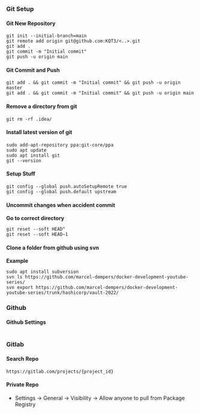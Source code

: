 ### Git Setup

#### Git New Repository

```
git init --initial-branch=main
git remote add origin git@github.com:KQT3/<..>.git
git add .
git commit -m "Initial commit"
git push -u origin main
```

#### Git Commit and Push
```
git add . && git commit -m "Initial commit" && git push -u origin master
git add . && git commit -m "Initial commit" && git push -u origin main
```

#### Remove a directory from git
```
git rm -rf .idea/
```

#### Install latest version of git

```
sudo add-apt-repository ppa:git-core/ppa
sudo apt update
sudo apt install git
git --version
```

#### Setup Stuff

```
git config --global push.autoSetupRemote true
git config --global push.default upstream
```

#### Uncommit changes when accident commit
**Go to correct directory**
```
git reset --soft HEAD^
git reset --soft HEAD~1
```

#### Clone a folder from github using svn
**Example**
```
sudo apt install subversion
svn ls https://github.com/marcel-dempers/docker-development-youtube-series/
svn export https://github.com/marcel-dempers/docker-development-youtube-series/trunk/hashicorp/vault-2022/
```

### Github

#### Github Settings

```

```

### Gitlab

#### Search Repo

```
https://gitlab.com/projects/{project_id}
```

#### Private Repo

- Settings -> General -> Visibility -> Allow anyone to pull from Package Registry


